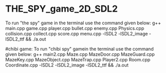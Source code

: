 # THE_SPY_game_2D_SDL2
To run "the spy" game in the terminal use the command given below:
g++ main.cpp game.cpp player.cpp bullet.cpp enemy.cpp Physics.cpp collision.cpp collect.cpp score.cpp menu.cpp -lSDL2 -lSDL2_image -lSDL2_ttf && ./a.out






#chibi game:
To run "chibi spy" gamein the terminal use the command given below:
g++ main2.cpp Maze.cpp MazeDoor.cpp MazeGuard.cpp MazeKey.cpp MazeObject.cpp MazeTrap.cpp Player2.cpp Room.cpp Coordinate.cpp -lSDL2 -lSDL2_image -lSDL2_ttf && ./a.out
